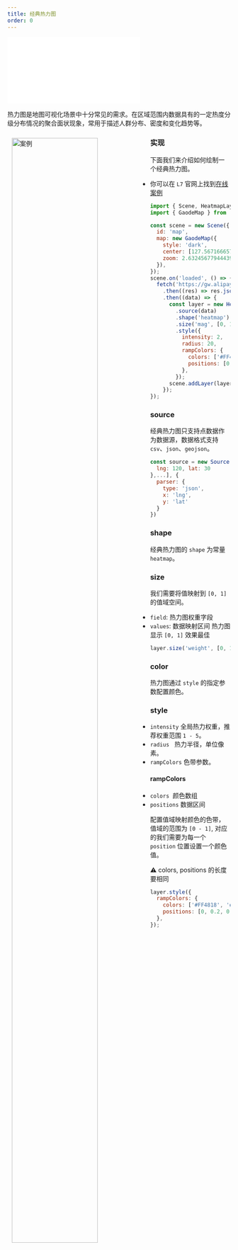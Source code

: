 ```yaml
---
title: 经典热力图
order: 0
---
```


<embed src="@/docs/api/common/style.md"></embed>

热力图是地图可视化场景中十分常见的需求。在区域范围内数据具有的一定热度分级分布情况的聚合面状现象，常用于描述人群分布、密度和变化趋势等。

<div>
  <div style="width:60%;float:left; margin: 10px;">
    <img  width="80%" alt="案例" src='https://gw.alipayobjects.com/mdn/antv_site/afts/img/A*QstiQq4JBOIAAAAAAAAAAABkARQnAQ'>
  </div>
</div>

### 实现

下面我们来介绍如何绘制一个经典热力图。

- 你可以在 `L7` 官网上找到[在线案例](/examples/heatmap/heatmap/#heatmap)

```javascript
import { Scene, HeatmapLayer } from '@antv/l7';
import { GaodeMap } from '@antv/l7-maps';

const scene = new Scene({
  id: 'map',
  map: new GaodeMap({
    style: 'dark',
    center: [127.5671666579043, 7.445038892195569],
    zoom: 2.632456779444394,
  }),
});
scene.on('loaded', () => {
  fetch('https://gw.alipayobjects.com/os/basement_prod/d3564b06-670f-46ea-8edb-842f7010a7c6.json')
    .then((res) => res.json())
    .then((data) => {
      const layer = new HeatmapLayer({})
        .source(data)
        .shape('heatmap')
        .size('mag', [0, 1.0]) // weight映射通道
        .style({
          intensity: 2,
          radius: 20,
          rampColors: {
            colors: ['#FF4818', '#F7B74A', '#FFF598', '#91EABC', '#2EA9A1', '#206C7C'].reverse(),
            positions: [0, 0.2, 0.4, 0.6, 0.8, 1.0],
          },
        });
      scene.addLayer(layer);
    });
});
```

### source

经典热力图只支持点数据作为数据源，数据格式支持 `csv`、`json`、`geojson`。

```js
const source = new Source([{
  lng: 120, lat: 30
},...], {
  parser: {
    type: 'json',
    x: 'lng',
    y: 'lat'
  }
})
```

### shape

经典热力图的 `shape` 为常量 `heatmap`。

### size

我们需要将值映射到 `[0, 1]` 的值域空间。

- `field`: 热力图权重字段
- `values`: 数据映射区间 热力图显示 `[0, 1]` 效果最佳

```javascript
layer.size('weight', [0, 1]);
```

### color

热力图通过 `style` 的指定参数配置颜色。

### style

- `intensity` 全局热力权重，推荐权重范围 `1 - 5`。
- `radius`   热力半径，单位像素。
- `rampColors` 色带参数。

#### rampColors

- `colors`  颜色数组
- `positions` 数据区间

配置值域映射颜色的色带，值域的范围为 `[0 - 1]`, 对应的我们需要为每一个 `position` 位置设置一个颜色值。

⚠️ colors, positions 的长度要相同

```javascript
layer.style({
  rampColors: {
    colors: ['#FF4818', '#F7B74A', '#FFF598', '#91EABC', '#2EA9A1', '#206C7C'],
    positions: [0, 0.2, 0.4, 0.6, 0.8, 1.0],
  },
});
```
